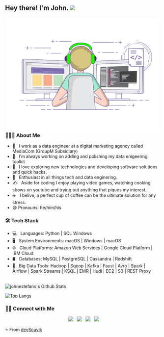 <h2> Hey there! I'm John. <img src="https://github.com/souvikguria98/souvikguria98/blob/master/Hi.gif" width="25"></h2>
<img align="right" alt="GIF" src="https://raw.githubusercontent.com/devSouvik/devSouvik/master/gif3.gif" width="500"/>

<h3> 👨🏻‍💻 About Me </h3>

- 💼 &nbsp; I work as a data engineer at a digital marketing agency called MediaCom (GroupM Subsidiary)
- 🔭 &nbsp; I’m always working on adding and polishing my data enigeering toolkit
- 🤔 &nbsp; I love exploring new technologies and developing software solutions and quick hacks.
- 🌱 &nbsp; Enthusiast in all things tech and data enginering.
- ✍️ &nbsp; Aside for coding I enjoy playing video games, watching cooking shows on youtube and trying out anything that piques my interest.
- ☕ &nbsp; I belive, a perfect cup of coffee can be the ultimate solution for any stress. 
- 😄 Pronouns: he/him/his

<h3>🛠 Tech Stack</h3>

- 💻 &nbsp; Languages: Python | SQL  Windows 
- 🖥 &nbsp; System Environments: macOS | Windows | macOS 
- 🌐 &nbsp; Cloud Platforms: Amazon Web Services | Google Cloud Platform | IBM Cloud
- 🛢 &nbsp; Databases: MySQL | PostgreSQL | Cassandra | Redshift
- 🔧 &nbsp; Big Data Tools: Hadoop | Sqoop | Kafka | Faust | Avro | Spark | Airflow | Spark Streams | KSQL | EMR | Hudi | EC2 | S3 | REST Proxy



<br>

<img align="center" src="https://github-readme-stats.vercel.app/api?username=johnestefano&include_all_commits=true&count_private=true&show_icons=true&line_height=20&title_color=7A7ADB&icon_color=2234AE&text_color=D3D3D3&bg_color=0,000000,130F40" alt="johnestefano's Github Stats">

</br>

[![Top Langs](https://github-readme-stats.vercel.app/api/top-langs/?username=johnestefano&layout=compact&text_color=daf7dc&bg_color=151515)](https://github.com/johnestefano/github-readme-stats)


<h3> 🤝🏻 Connect with Me </h3>

<p align="center">
&nbsp; <a href="https://twitter.com/_souvik_guria" target="_blank" rel="noopener noreferrer"><img src="https://img.icons8.com/plasticine/100/000000/twitter.png" width="50" /></a>  
&nbsp; <a href="https://www.instagram.com/the_caffeine__addict/" target="_blank" rel="noopener noreferrer"><img src="https://img.icons8.com/plasticine/100/000000/instagram-new.png" width="50" /></a>  
&nbsp; <a href="https://www.linkedin.com/in/souvik-guria-/" target="_blank" rel="noopener noreferrer"><img src="https://img.icons8.com/plasticine/100/000000/linkedin.png" width="50" /></a>
&nbsp; <a href="mailto:souvikguria98@gmail.com" target="_blank" rel="noopener noreferrer"><img src="https://img.icons8.com/plasticine/100/000000/gmail.png"  width="50" /></a>
</p>

⭐️ From [devSouvik](https://github.com/devSouvik)
